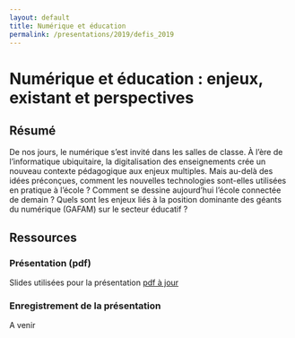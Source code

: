 ```yaml
---
layout: default
title: Numérique et éducation
permalink: /presentations/2019/defis_2019
---
```


# Numérique et éducation : enjeux, existant et perspectives

## Résumé
De nos jours, le numérique s’est invité dans les salles de classe.
À l’ère de l’informatique ubiquitaire, la digitalisation des enseignements crée un nouveau contexte pédagogique aux enjeux multiples.
Mais au-delà des idées préconçues, comment les nouvelles technologies sont-elles utilisées en pratique à l’école ?
Comment se dessine aujourd’hui l’école connectée de demain ?
Quels sont les enjeux liés à la position dominante des géants du numérique (GAFAM) sur le secteur éducatif ?

## Ressources
### Présentation (pdf)
Slides utilisées pour la présentation [pdf à jour](https://valentin.lachand.net/documents/2019/numerique_enseignement_defis_2019.pdf)

### Enregistrement de la présentation
A venir
